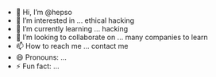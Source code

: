 - 👋 Hi, I’m @hepso
- 👀 I’m interested in ... ethical hacking 
- 🌱 I’m currently learning ... hacking 
- 💞️ I’m looking to collaborate on ... many companies to learn 
- 📫 How to reach me ... contact me 
- 😄 Pronouns: ...
- ⚡ Fun fact: ...

<!---
hepso/hepso is a ✨ special ✨ repository because its `README.md` (this file) appears on your GitHub profile.
You can click the Preview link to take a look at your changes.
--->
